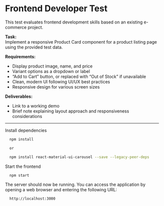 # Frontend Developer Test

This test evaluates frontend development skills based on an existing e-commerce project.

**Task:**  
Implement a responsive Product Card component for a product listing page using the provided test data.

**Requirements:**  
- Display product image, name, and price  
- Variant options as a dropdown or label  
- “Add to Cart” button, or replaced with “Out of Stock” if unavailable  
- Clean, modern UI following UI/UX best practices  
- Responsive design for various screen sizes

**Deliverables:**  
- Link to a working demo
- Brief note explaining layout approach and responsiveness considerations

---

Install dependencies

```bash
  npm install

  or 

  npm install react-material-ui-carousel --save --legacy-peer-deps
```

Start the frontend

```bash
  npm start
```

The server should now be running. You can access the application by opening a web browser and entering the following URL:

```bash
  http://localhost:3000
```
